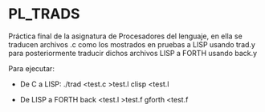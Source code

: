 # PL_TRADS

Práctica final de la asignatura de Procesadores del lenguaje, en ella se traducen archivos .c como los mostrados en pruebas a LISP usando trad.y para posteriormente traducir dichos archivos LISP a FORTH usando back.y

Para ejecutar:

- De C a LISP:
  ./trad <test.c >test.l 
  clisp <test.l

- De LISP a FORTH
  back <test.l >test.f
  gforth <test.f
